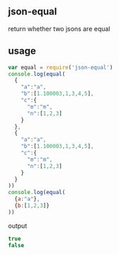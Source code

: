 ## json-equal
return whether two jsons are equal

## usage
```javascript
var equal = require('json-equal')
console.log(equal(
  {
    "a":"a",
    "b":[1.100003,1,3,4,5],
    "c":{
      "m":"m",
      "n":[1,2,3]
    }
  },
  {
    "a":"a",
    "b":[1.100003,1,3,4,5],
    "c":{
      "m":"m",
      "n":[1,2,3]
    }
  }
))
console.log(equal(
  {a:"a"},
  {b:[1,2,3]}
))
```
output
```javascript
true
false
```
